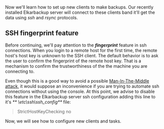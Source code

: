 Now we'll learn how to set up new clients to make backups. Our recently installed Elkarbackup server will connect to these clients band it'll get the data using _ssh_ and _rsync_ protocols.

## SSH fingerprint feature

Before continuing, we'll pay attention to the _**fingerprint**_ feature in ssh connections. When you login to a remote host for the first time, the remote host's host key is unknown to the SSH client. The default behavior is to ask the user to confirm the fingerprint of the remote host key. That is a mechanism to confirm the trustworthiness of the the machine you are connecting to.

Even though this is a good way to avoid a possible [Man-In-The-Middle attack](https://en.wikipedia.org/wiki/Man-in-the-middle_attack), it would suppose an inconvenience if you are trying to automate ssh connections without using the console. At this point, we advise to disable this feature in the Elkarbackup server ssh configuration adding this line to it's _** \etc\ssh\ssh\_config**_ file:

> StrictHostKeyChecking no

Now, we will see how to configure new clients and tasks.


